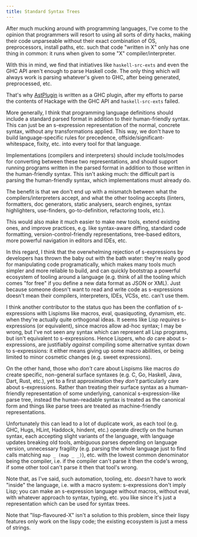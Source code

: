 ```yaml
---
title: Standard Syntax Trees
---
```


After much mucking around with programming languages, I've come to the opinion
that programmers will resort to using all sorts of dirty hacks, making their
code unparseable without their exact combination of OS, preprocessors, install
paths, etc. such that code "written in X" only has one thing in common: it runs
when given to some "X" compiler/interpreter.

With this in mind, we find that initiatives like `haskell-src-exts` and even the
GHC API aren't enough to parse Haskell code. The only thing which will always
work is parsing whatever's given to GHC, after being generated, preprocessed,
etc.

That's why [AstPlugin](/projects/repos/ast-plugin.html) is
written as a GHC plugin, after my efforts to parse the contents of Hackage with
the GHC API and `haskell-src-exts` failed.

More generally, I think that programming language definitions should include a
standard parsed format in addition to their human-friendly syntax. This can just
be an s-expression representation of the normal, concrete syntax, without any
transformations applied. This way, we don't have to build language-specific
rules for precedence, offside/significant-whitespace, fixity, etc. into every
tool for that language.

Implementations (compilers and interpreters) should include tools/modes for
converting between these two representations, and should support running
programs written in the parsed format in addition to those written in the
human-friendly syntax. This isn't asking much: the difficult part is parsing the
human-friendly syntax, which implementations must already do.

The benefit is that we don't end up with a mismatch between what the
compilers/interpreters accept, and what the other tooling accepts (linters,
formatters, doc generators, static analysers, search engines,
syntax highlighters, use-finders, go-to-definition, refactoring tools, etc.).

This would also make it much easier to make new tools, extend existing ones, and
improve practices, e.g. like syntax-aware diffing, standard code formatting,
version-control-friendly representations, tree-based editors, more powerful
navigation in editors and IDEs, etc.

In this regard, I think that the overwhelming rejection of s-expressions by
developers has thrown the baby out with the bath water: they're really good for
manipulating code programatically, which makes many tools much simpler and more
reliable to build, and can quickly bootstrap a powerful ecosystem of tooling
around a language (e.g. think of all the tooling which comes "for free" if you
define a new data format as JSON or XML). Just because someone doesn't want to
read and write code as s-expressions doesn't mean their compilers, interpreters,
IDEs, VCSs, etc. can't use them.

I think another contributor to the status quo has been the conflation of
s-expressions with Lispisms like macros, eval, quasiquoting, dynamism, etc. when
they're actually quite orthogonal ideas. It seems like Lisp *requires*
s-expressions (or equivalent), since macros allow ad-hoc syntax; I may be wrong,
but I've not seen any syntax which can represent all Lisp programs, but isn't
equivalent to s-expressions. Hence Lispers, who *do* care about s-expressions,
are justifiably *against* compiling some alternative syntax down to
s-expressions: it either means giving up some macro abilities, or being limited
to minor cosmetic changes (e.g. sweet expressions).

On the other hand, those who *don't* care about Lispisms like macros *do* create
specific, non-general surface syntaxes (e.g. C, Go, Haskell, Java, Dart, Rust,
etc.), yet to a first approximation they *don't* particularly care about
s-expressions. Rather than treating their surface syntax as a human-friendly
representation of some underlying, canonical s-expression-like parse tree,
instead the human-readable syntax is treated as the canonical form and things
like parse trees are treated as machine-friendly representations.

Unfortunately this can lead to a lot of duplicate work, as each tool (e.g. GHC,
Hugs, HLint, Haddock, hindent, etc.) operate directly on the human syntax, each
accepting slight variants of the language, with language updates breaking old
tools, ambiguous parses depending on language version, unnecessary fragility
(e.g. parsing the whole language just to find calls matching `map _ (map _ _)`),
etc. with the lowest common denominator being the compiler, i.e. if the compiler
can't parse it then the code's wrong, if some other tool can't parse it then
that tool's wrong.

Note that, as I've said, such automation, tooling, etc. *doesn't* have to work
"inside" the language, i.e. with a macro system: s-expressions don't imply Lisp;
you can make an s-expression language without macros, without eval, with
whatever approach to syntax, typing, etc. you like since it's just a
representation which can be used for syntax trees.

Note that "lisp-flavoured-X" isn't a solution to this problem, since their lispy
features only work on the lispy code; the existing ecosystem is just a mess of
strings.
